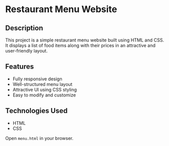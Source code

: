 # Restaurant Menu Website

## Description
This project is a simple restaurant menu website built using HTML and CSS. It displays a list of food items along with their prices in an attractive and user-friendly layout.

## Features
- Fully responsive design
- Well-structured menu layout
- Attractive UI using CSS styling
- Easy to modify and customize

## Technologies Used
- HTML
- CSS

 Open `menu.html` in your browser.



